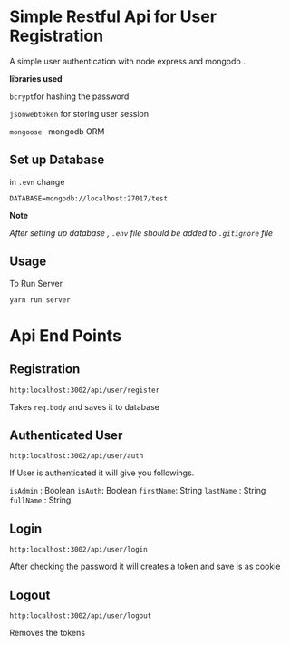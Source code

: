 # Simple Restful Api for User Registration 

A simple user authentication with node express and mongodb . 

**libraries used**

`bcrypt`for hashing the password 

`jsonwebtoken`  for storing user session 

`mongoose ` mongodb ORM

## Set up Database 

in `.evn` change 

`DATABASE=mongodb://localhost:27017/test`

**Note**

*After setting up database ,  `.env` file should be added to `.gitignore` file*

## Usage

To Run Server 

`yarn run server`

# Api End Points

## Registration 

`http:localhost:3002/api/user/register`

Takes `req.body` and saves it to database

## Authenticated User

`http:localhost:3002/api/user/auth`

If User is authenticated it will give you followings.

`isAdmin` :  Boolean 
`isAuth`: Boolean 
`firstName`: String
`lastName` : String
`fullName`  : String

## Login 

`http:localhost:3002/api/user/login`

After checking the password it will creates a token and save is as cookie 

## 	Logout 	

`http:localhost:3002/api/user/logout`

Removes the tokens 
